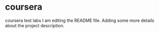 # coursera
coursera test labs
I am editing the README file. Adding some more details about the project description.
